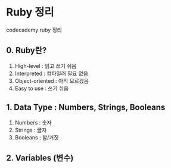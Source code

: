# Ruby 정리

codecademy ruby 정리

## 0. Ruby란?

1. High-level : 읽고 쓰기 쉬움
2. Interpreted : 컴파일러 필요 없음
3. Object-oriented : 아직 모르겠음
4. Easy to use : 쓰기 쉬움

## 1. Data Type : Numbers, Strings, Booleans

1. Numbers : 숫자
2. Strings : 글자
3. Booleans : 참/거짓



## 2. Variables (변수)


